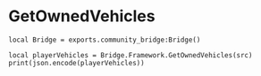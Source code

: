 # GetOwnedVehicles

```
local Bridge = exports.community_bridge:Bridge()

local playerVehicles = Bridge.Framework.GetOwnedVehicles(src)
print(json.encode(playerVehicles))
```
